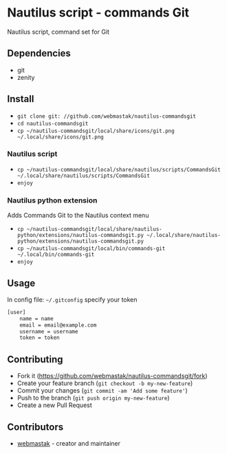 # Nautilus script - commands Git

Nautilus script, command set for Git


## Dependencies

  * git
  * zenity

## Install

* `git clone git: //github.com/webmastak/nautilus-commandsgit`
* `cd nautilus-commandsgit`
* `cp ~/nautilus-commandsgit/local/share/icons/git.png ~/.local/share/icons/git.png`

### Nautilus script

* `cp ~/nautilus-commandsgit/local/share/nautilus/scripts/CommandsGit ~/.local/share/nautilus/scripts/CommandsGit`
* `enjoy`

### Nautilus python extension 
Adds Commands Git to the Nautilus context menu

* `cp ~/nautilus-commandsgit/local/share/nautilus-python/extensions/nautilus-commandsgit.py ~/.local/share/nautilus-python/extensions/nautilus-commandsgit.py`
* `cp ~/nautilus-commandsgit/local/bin/commands-git ~/.local/bin/commands-git`
* `enjoy`


## Usage

In config file: `~/.gitconfig` specify your token
```html
[user]
	name = name
	email = email@example.com
	username = username
	token = token
```

## Contributing

* Fork it (<https://github.com/webmastak/nautilus-commandsgit/fork>)
* Create your feature branch (`git checkout -b my-new-feature`)
* Commit your changes (`git commit -am 'Add some feature'`)
* Push to the branch (`git push origin my-new-feature`)
* Create a new Pull Request


## Contributors

- [webmastak](https://github.com/webmastak) - creator and maintainer


